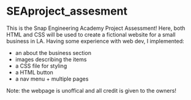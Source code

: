 # SEAproject_assesment
This is the Snap Engineering Academy Project Assessment! 
Here, both HTML and CSS will be used to create a fictional website for a small business in LA. 
Having some experience with web dev, I implemented: 
- an about the business section
- images describing the items
- a CSS file for styling
- a HTML button
- a nav menu + multiple pages

Note: the webpage is unoffical and all credit is given to the owners!
